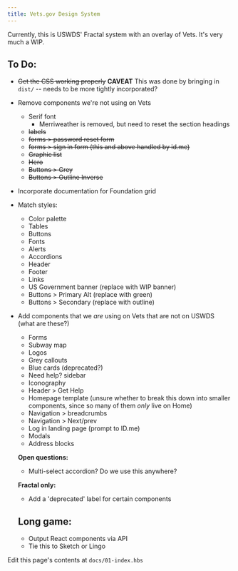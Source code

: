 ```yaml
---
title: Vets.gov Design System
---
```


Currently, this is USWDS' Fractal system with an overlay of Vets. It's very much a WIP. 

## To Do:

- ~~Get the CSS working properly~~ **CAVEAT** This was done by bringing in `dist/` -- needs to be more tightly incorporated?
- Remove components we're not using on Vets
  - Serif font
    - Merriweather is removed, but need to reset the section headings
  - ~~labels~~
  - ~~forms > password reset form~~
  - ~~forms > sign in form (this and above handled by id.me)~~
  - ~~Graphic list~~
  - ~~Hero~~
  - ~~Buttons > Grey~~
  - ~~Buttons > Outline Inverse~~
  
- Incorporate documentation for Foundation grid

- Match styles:
  - Color palette 
  - Tables
  - Buttons
  - Fonts
  - Alerts
  - Accordions
  - Header
  - Footer
  - Links
  - US Government banner (replace with WIP banner)
  - Buttons > Primary Alt (replace with green)
  - Buttons > Secondary (replace with outline)
  
  
- Add components that we _are_ using on Vets that are not on USWDS (what are these?)
  - Forms
  - Subway map
  - Logos
  - Grey callouts
  - Blue cards (deprecated?)
  - Need help? sidebar
  - Iconography
  - Header > Get Help
  - Homepage template (unsure whether to break this down into smaller components, since so many of them _only_ live on Home)
  - Navigation > breadcrumbs
  - Navigation > Next/prev
  - Log in landing page (prompt to ID.me)
  - Modals
  - Address blocks
  
  
  **Open questions:**
  
  - Multi-select accordion? Do we use this anywhere?
    
  
  **Fractal only:**
  
  - Add a 'deprecated' label for certain components
  
  ## Long game:
  
  - Output React components via API
  - Tie this to Sketch or Lingo
  
Edit this page's contents at `docs/01-index.hbs`

